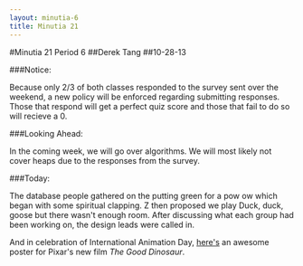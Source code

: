 ```yaml
---
layout: minutia-6
title: Minutia 21
---
```


#Minutia 21 Period 6
##Derek Tang
##10-28-13

###Notice:

Because only 2/3 of both classes responded to the survey sent over the weekend, a new policy will be enforced regarding submitting responses. 
Those that respond will get a perfect quiz score and those that fail to do so will recieve a 0.

###Looking Ahead:

In the coming week, we will go over algorithms. We will most likely not cover heaps due to the responses from the survey.

###Today:

The database people gathered on the putting green for a pow ow which began with some spiritual clapping. Z then proposed we play Duck, duck, goose but there wasn't enough room. After discussing what each group had been working on, the design leads were called in.

And in celebration of International Animation Day, [here's](http://img.gawkerassets.com/img/194ejrsupsajijpg/ku-bigpic.jpg) an awesome poster for Pixar's new film *The Good Dinosaur*.